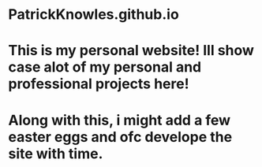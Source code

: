 # PatrickKnowles.github.io

# This is my personal website! Ill show case alot of my personal and professional projects here! 
# Along with this, i might add a few easter eggs and ofc develope the site with time. 
